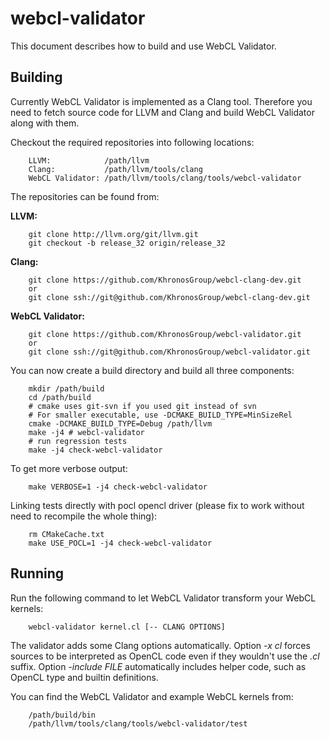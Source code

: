 webcl-validator
===============

This document describes how to build and use WebCL Validator.

Building
--------

Currently WebCL Validator is implemented as a Clang tool. Therefore
you need to fetch source code for LLVM and Clang and build WebCL
Validator along with them.

Checkout the required repositories into following locations:

        LLVM:            /path/llvm
        Clang:           /path/llvm/tools/clang
        WebCL Validator: /path/llvm/tools/clang/tools/webcl-validator

The repositories can be found from:

**LLVM:**

        git clone http://llvm.org/git/llvm.git
        git checkout -b release_32 origin/release_32

**Clang:**

        git clone https://github.com/KhronosGroup/webcl-clang-dev.git
        or
        git clone ssh://git@github.com/KhronosGroup/webcl-clang-dev.git

**WebCL Validator:**

        git clone https://github.com/KhronosGroup/webcl-validator.git
        or
        git clone ssh://git@github.com/KhronosGroup/webcl-validator.git

You can now create a build directory and build all three components:

        mkdir /path/build
        cd /path/build
        # cmake uses git-svn if you used git instead of svn
        # For smaller executable, use -DCMAKE_BUILD_TYPE=MinSizeRel
        cmake -DCMAKE_BUILD_TYPE=Debug /path/llvm
        make -j4 # webcl-validator
        # run regression tests
        make -j4 check-webcl-validator

To get more verbose output:

        make VERBOSE=1 -j4 check-webcl-validator

Linking tests directly with pocl opencl driver (please fix to work without need to recompile the whole thing):

        rm CMakeCache.txt
        make USE_POCL=1 -j4 check-webcl-validator

Running
-------

Run the following command to let WebCL Validator transform your WebCL
kernels:

        webcl-validator kernel.cl [-- CLANG OPTIONS]

The validator adds some Clang options automatically. Option *-x cl*
forces sources to be interpreted as OpenCL code even if they wouldn't
use the *.cl* suffix. Option *-include FILE* automatically includes
helper code, such as OpenCL type and builtin definitions.

You can find the WebCL Validator and example WebCL kernels from:

        /path/build/bin
        /path/llvm/tools/clang/tools/webcl-validator/test
